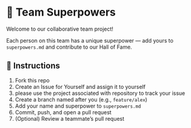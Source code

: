# 🦸 Team Superpowers

Welcome to our collaborative team project!

Each person on this team has a unique superpower — add yours to `superpowers.md` and contribute to our Hall of Fame.

## 🚀 Instructions

1. Fork this repo
2. Create an Issue for Yourself and assign it to yourself
3. please use the project associated with repository to track your issue
4. Create a branch named after you (e.g., `feature/alex`)
5. Add your name and superpower to `superpowers.md`
6. Commit, push, and open a pull request
7. (Optional) Review a teammate’s pull request
